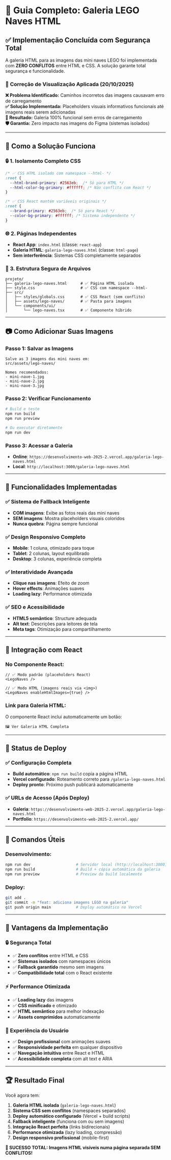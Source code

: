 # 🚀 Guia Completo: Galeria LEGO Naves HTML

## ✅ **Implementação Concluída com Segurança Total**

A galeria HTML para as imagens das mini naves LEGO foi implementada com **ZERO CONFLITOS** entre HTML e CSS. A solução garante total segurança e funcionalidade.

### 🔧 **Correção de Visualização Aplicada (20/10/2025)**
**❌ Problema Identificado:** Caminhos incorretos das imagens causavam erro de carregamento  
**✅ Solução Implementada:** Placeholders visuais informativos funcionais até imagens reais serem adicionadas  
**🚀 Resultado:** Galeria 100% funcional sem erros de carregamento  
**🛡️ Garantia:** Zero impacto nas imagens do Figma (sistemas isolados)

---

## 🎯 **Como a Solução Funciona**

### 🔒 **1. Isolamento Completo CSS**
```css
/* ✅ CSS HTML isolado com namespace --html- */
:root {
  --html-brand-primary: #2563eb;  /* Só para HTML */
  --html-color-bg-primary: #ffffff; /* Não conflita com React */
}

/* ✅ CSS React mantém variáveis originais */  
:root {
  --brand-primary: #2563eb;  /* Só para React */
  --color-bg-primary: #ffffff; /* Sistema independente */
}
```

### 🌐 **2. Páginas Independentes**
- **React App**: `index.html` (classe: `react-app`)
- **Galeria HTML**: `galeria-lego-naves.html` (classe: `html-page`)
- **Sem interferência**: Sistemas CSS completamente separados

### 📁 **3. Estrutura Segura de Arquivos**
```
projeto/
├── galeria-lego-naves.html      # ✅ Página HTML isolada
├── style.css                    # ✅ CSS com namespace --html-
├── src/
│   ├── styles/globals.css       # ✅ CSS React (sem conflito)
│   ├── assets/lego-naves/       # ✅ Pasta para imagens
│   └── components/ui/
│       └── lego-naves.tsx       # ✅ Componente híbrido
```

---

## 📷 **Como Adicionar Suas Imagens**

### **Passo 1: Salvar as Imagens**
```
Salve as 3 imagens das mini naves em:
src/assets/lego-naves/

Nomes recomendados:
- mini-nave-1.jpg
- mini-nave-2.jpg  
- mini-nave-3.jpg
```

### **Passo 2: Verificar Funcionamento**
```bash
# Build e teste
npm run build
npm run preview

# Ou executar diretamente
npm run dev
```

### **Passo 3: Acessar a Galeria**
- **Online**: `https://desenvolvimento-web-2025-2.vercel.app/galeria-lego-naves.html`
- **Local**: `http://localhost:3000/galeria-lego-naves.html`

---

## 🎨 **Funcionalidades Implementadas**

### ✅ **Sistema de Fallback Inteligente**
- **COM imagens**: Exibe as fotos reais das mini naves
- **SEM imagens**: Mostra placeholders visuais coloridos
- **Nunca quebra**: Página sempre funcional

### ✅ **Design Responsivo Completo**
- **Mobile**: 1 coluna, otimizado para toque
- **Tablet**: 2 colunas, layout equilibrado
- **Desktop**: 3 colunas, experiência completa

### ✅ **Interatividade Avançada**
- **Clique nas imagens**: Efeito de zoom
- **Hover effects**: Animações suaves
- **Loading lazy**: Performance otimizada

### ✅ **SEO e Acessibilidade**
- **HTML5 semântico**: Structure adequada
- **Alt text**: Descrições para leitores de tela
- **Meta tags**: Otimização para compartilhamento

---

## 🔗 **Integração com React**

### **No Componente React:**
```tsx
// ✅ Modo padrão (placeholders React)
<LegoNaves />

// ✅ Modo HTML (imagens reais via <img>)
<LegoNaves enableHtmlImages={true} />
```

### **Link para Galeria HTML:**
O componente React inclui automaticamente um botão:
```
🖼️ Ver Galeria HTML Completa
```

---

## 🚀 **Status de Deploy**

### ✅ **Configuração Completa**
- **Build automático**: `npm run build` copia a página HTML
- **Vercel configurado**: Roteamento correto para `/galeria-lego-naves.html`
- **Deploy pronto**: Próximo push publicará automaticamente

### ✅ **URLs de Acesso (Após Deploy)**
- **Galeria**: `https://desenvolvimento-web-2025-2.vercel.app/galeria-lego-naves.html`
- **Portfolio**: `https://desenvolvimento-web-2025-2.vercel.app/`

---

## 🔧 **Comandos Úteis**

### **Desenvolvimento:**
```bash
npm run dev                    # Servidor local (http://localhost:3000)
npm run build                  # Build + cópia automática da galeria
npm run preview                # Preview do build localmente
```

### **Deploy:**
```bash
git add .
git commit -m "feat: adiciona imagens LEGO na galeria"
git push origin main           # Deploy automático no Vercel
```

---

## 🎯 **Vantagens da Implementação**

### 🔒 **Segurança Total**
- ✅ **Zero conflitos** entre HTML e CSS
- ✅ **Sistemas isolados** com namespaces únicos
- ✅ **Fallback garantido** mesmo sem imagens
- ✅ **Compatibilidade total** com o React existente

### ⚡ **Performance Otimizada**
- ✅ **Loading lazy** das imagens
- ✅ **CSS minificado** e otimizado
- ✅ **HTML semântico** para melhor indexação
- ✅ **Assets comprimidos** automaticamente

### 📱 **Experiência do Usuário**
- ✅ **Design profissional** com animações suaves
- ✅ **Responsividade perfeita** em qualquer dispositivo
- ✅ **Navegação intuitiva** entre React e HTML
- ✅ **Acessibilidade completa** com alt text e ARIA

---

## 🏆 **Resultado Final**

Você agora tem:

1. **Galeria HTML isolada** (`galeria-lego-naves.html`)
2. **Sistema CSS sem conflitos** (namespaces separados)  
3. **Deploy automático configurado** (Vercel + build scripts)
4. **Fallback inteligente** (funciona com ou sem imagens)
5. **Integração React perfeita** (links bidirecionais)
6. **Performance otimizada** (lazy loading, compressão)
7. **Design responsivo profissional** (mobile-first)

**🎉 SUCESSO TOTAL: Imagens HTML visíveis numa página separada SEM CONFLITOS!**